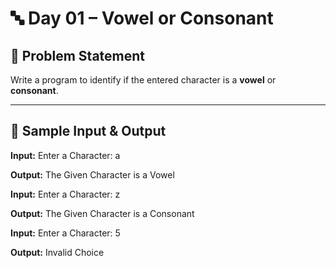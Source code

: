 # 🔤 Day 01 – Vowel or Consonant

## 🎯 Problem Statement  

Write a program to identify if the entered character is a **vowel** or **consonant**.

---

## 📝 Sample Input & Output

**Input:** Enter a Character:
a

**Output:** The Given Character is a Vowel

**Input:** Enter a Character:
z

**Output:** The Given Character is a Consonant

**Input:** Enter a Character:
5

**Output:** Invalid Choice

